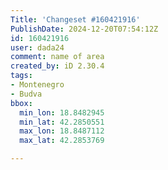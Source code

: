 ```yaml
---
Title: 'Changeset #160421916'
PublishDate: 2024-12-20T07:54:12Z
id: 160421916
user: dada24
comment: name of area
created_by: iD 2.30.4
tags:
- Montenegro
- Budva
bbox:
  min_lon: 18.8482945
  min_lat: 42.2850551
  max_lon: 18.8487112
  max_lat: 42.2853769

---
```


